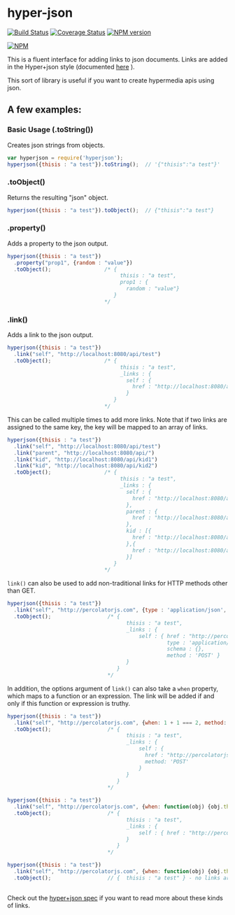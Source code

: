 # hyper-json
[![Build
Status](https://secure.travis-ci.org/cainus/hyper-json.png?branch=master)](http://travis-ci.org/cainus/hyper-json)
[![Coverage Status](https://coveralls.io/repos/cainus/hyper-json/badge.png?branch=master)](https://coveralls.io/r/cainus/hyper-json)
[![NPM version](https://badge.fury.io/js/hyperjson.png)](http://badge.fury.io/js/hyper-json)

[![NPM](https://nodei.co/npm/hyperjson.png)](https://nodei.co/npm/hyperjson/)


This is a fluent interface for adding links to json documents.  Links are added in the Hyper+json style (documented 
[here](https://github.com/cainus/hyper-json-spec) ).

This sort of library is useful if you want to create hypermedia apis using json.

## A few examples:

### Basic Usage  (.toString())
Creates json strings from objects.
```javascript
var hyperjson = require('hyperjson');
hyperjson({thisis : "a test"}).toString();  // '{"thisis":"a test"}'
```

### .toObject()
Returns the resulting "json" object.
```javascript
hyperjson({thisis : "a test"}).toObject();  // {"thisis":"a test"}
```

### .property()
Adds a property to the json output.
```javascript
hyperjson({thisis : "a test"})
  .property("prop1", {random : "value"})
  .toObject();                 /* { 
                                    thisis : "a test", 
                                    prop1 : {
                                      random : "value"}
                                  }
                               */
```


### .link()
Adds a link to the json output.
```javascript
hyperjson({thisis : "a test"})
  .link("self", "http://localhost:8080/api/test")
  .toObject();                 /* { 
                                    thisis : "a test", 
                                    _links : {
                                      self : {
                                        href : "http://localhost:8080/api/test"
                                      }
                                  }
                               */
```
This can be called multiple times to add more links.  Note that if two links are assigned to the same key, the key will be mapped to an array of links.
```javascript
hyperjson({thisis : "a test"})
  .link("self", "http://localhost:8080/api/test")
  .link("parent", "http://localhost:8080/api/")
  .link("kid", "http://localhost:8080/api/kid1")
  .link("kid", "http://localhost:8080/api/kid2")
  .toObject();                 /* { 
                                    thisis : "a test", 
                                    _links : {
                                      self : {
                                        href : "http://localhost:8080/api/test"
                                      },
                                      parent : {
                                        href : "http://localhost:8080/api/"
                                      },
                                      kid : [{
                                        href : "http://localhost:8080/api/kid1"
                                      },{
                                        href : "http://localhost:8080/api/kid2"
                                      }]
                                  }
                               */
```
`link()` can also be used to add non-traditional links for HTTP methods other than GET.
```javascript
hyperjson({thisis : "a test"})
  .link("self", "http://percolatorjs.com", {type : 'application/json', schema : {}, method : 'POST'})
  .toObject();                  /* {  
                                      thisis : "a test", 
                                      _links : {
                                          self : { href : "http://percolatorjs.com",
                                                   type : 'application/json',
                                                   schema : {},
                                                   method : 'POST' }
                                      }
                                   }
                                */
```
In addition, the options argument of `link()` can also take a `when` property, which maps to a function or an expression.  The link will be added if and only if this function or expression is truthy.
```javascript
hyperjson({thisis : "a test"})
  .link("self", "http://percolatorjs.com", {when: 1 + 1 === 2, method: 'POST'})
  .toObject();                  /* {  
                                      thisis : "a test", 
                                      _links : {
                                          self : { 
                                            href : "http://percolatorjs.com",
                                            method: 'POST'
                                          }
                                      }
                                   }
                                */

hyperjson({thisis : "a test"})
  .link("self", "http://percolatorjs.com", {when: function(obj) {obj.thisis === "a test"})
  .toObject();                  /* {  
                                      thisis : "a test", 
                                      _links : {
                                          self : { href : "http://percolatorjs.com" }
                                      }
                                   }
                                */

hyperjson({thisis : "a test"})
  .link("self", "http://percolatorjs.com", {when: function(obj) {obj.thisis === "not a test"})
  .toObject();                  // {  thisis : "a test" } - no links are created
                                
```
Check out the [hyper+json spec](https://github.com/cainus/hyper-json-spec) if you want to read more about these kinds of links.

